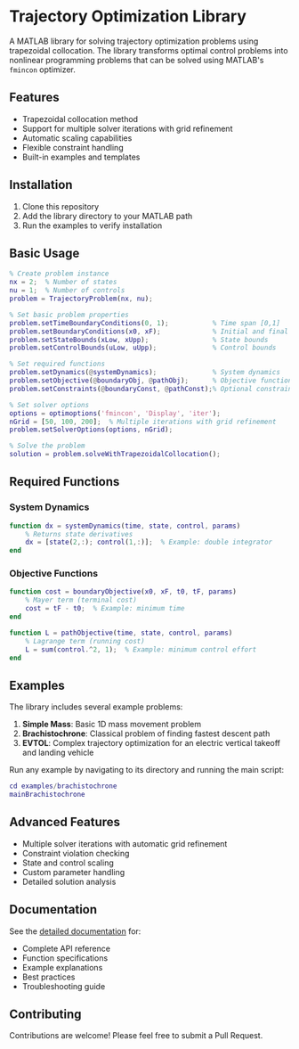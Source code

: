 # Trajectory Optimization Library

A MATLAB library for solving trajectory optimization problems using trapezoidal collocation. The library transforms optimal control problems into nonlinear programming problems that can be solved using MATLAB's `fmincon` optimizer.

## Features

- Trapezoidal collocation method
- Support for multiple solver iterations with grid refinement
- Automatic scaling capabilities
- Flexible constraint handling
- Built-in examples and templates

## Installation

1. Clone this repository
2. Add the library directory to your MATLAB path
3. Run the examples to verify installation

## Basic Usage

```matlab
% Create problem instance
nx = 2;  % Number of states
nu = 1;  % Number of controls
problem = TrajectoryProblem(nx, nu);

% Set basic problem properties
problem.setTimeBoundaryConditions(0, 1);           % Time span [0,1]
problem.setBoundaryConditions(x0, xF);             % Initial and final states
problem.setStateBounds(xLow, xUpp);                % State bounds
problem.setControlBounds(uLow, uUpp);              % Control bounds

% Set required functions
problem.setDynamics(@systemDynamics);              % System dynamics
problem.setObjective(@boundaryObj, @pathObj);      % Objective functions
problem.setConstraints(@boundaryConst, @pathConst);% Optional constraints

% Set solver options
options = optimoptions('fmincon', 'Display', 'iter');
nGrid = [50, 100, 200];  % Multiple iterations with grid refinement
problem.setSolverOptions(options, nGrid);

% Solve the problem
solution = problem.solveWithTrapezoidalCollocation();
```

## Required Functions

### System Dynamics
```matlab
function dx = systemDynamics(time, state, control, params)
    % Returns state derivatives
    dx = [state(2,:); control(1,:)];  % Example: double integrator
end
```

### Objective Functions
```matlab
function cost = boundaryObjective(x0, xF, t0, tF, params)
    % Mayer term (terminal cost)
    cost = tF - t0;  % Example: minimum time
end

function L = pathObjective(time, state, control, params)
    % Lagrange term (running cost)
    L = sum(control.^2, 1);  % Example: minimum control effort
end
```

## Examples

The library includes several example problems:

1. **Simple Mass**: Basic 1D mass movement problem
2. **Brachistochrone**: Classical problem of finding fastest descent path
3. **EVTOL**: Complex trajectory optimization for an electric vertical takeoff and landing vehicle

Run any example by navigating to its directory and running the main script:

```matlab
cd examples/brachistochrone
mainBrachistochrone
```

## Advanced Features

- Multiple solver iterations with automatic grid refinement
- Constraint violation checking
- State and control scaling
- Custom parameter handling
- Detailed solution analysis

## Documentation

See the [detailed documentation](docs/Home) for:
- Complete API reference
- Function specifications
- Example explanations
- Best practices
- Troubleshooting guide

## Contributing

Contributions are welcome! Please feel free to submit a Pull Request.

<!-- ## License

[Add your chosen license here]

## Citation

If you use this library in your research, please cite:
[Add citation information here]

## Contact

[Add contact information here]

## Acknowledgments

[Add acknowledgments here] -->